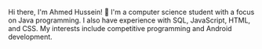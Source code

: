 Hi there, I'm Ahmed Hussein! 👋
I'm a computer science student with a focus on Java programming. I also have experience with SQL, JavaScript, HTML, and CSS. My interests include competitive programming and Android development.